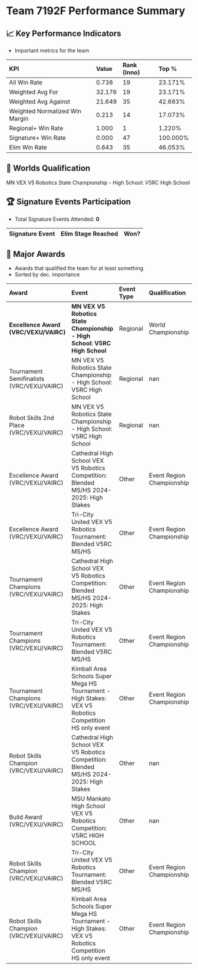 # Team 7192F Performance Summary

## 📈 Key Performance Indicators
- Important metrics for the team

| KPI | Value | Rank (Inno) | Top % |
|:---|:-----|:----|:-----|
| All Win Rate | 0.738 | 19 | 23.171% |
| Weighted Avg For | 32.176 | 19 | 23.171% |
| Weighted Avg Against | 21.649 | 35 | 42.683% |
| Weighted Normalized Win Margin | 0.213 | 14 | 17.073% |
| Regional+ Win Rate | 1.000 | 1 | 1.220% |
| Signature+ Win Rate | 0.000 | 47 | 100.000% |
| Elim Win Rate | 0.643 | 35 | 46.053% |


## 🎯 Worlds Qualification
MN VEX V5 Robotics State Championship - High School: V5RC High School

## 🏆 Signature Events Participation
- Total Signature Events Attended: **0**

| Signature Event | Elim Stage Reached | Won? |
|:----------------|:-------------------|:----|


## 🥇 Major Awards
- Awards that qualified the team for at least something
- Sorted by dec. importance

| Award | Event | Event Type | Qualification |
|:------|:------|:-----------|:--------------|
| **Excellence Award (VRC/VEXU/VAIRC)** | **MN VEX V5 Robotics State Championship - High School: V5RC High School** | Regional | World Championship |
| Tournament Semifinalists (VRC/VEXU/VAIRC) | MN VEX V5 Robotics State Championship - High School: V5RC High School | Regional | nan |
| Robot Skills 2nd Place (VRC/VEXU/VAIRC) | MN VEX V5 Robotics State Championship - High School: V5RC High School | Regional | nan |
| Excellence Award (VRC/VEXU/VAIRC) | Cathedral High School VEX V5 Robotics Competition: Blended MS/HS 2024-2025: High Stakes | Other | Event Region Championship |
| Excellence Award (VRC/VEXU/VAIRC) | Tri-City United VEX V5 Robotics Tournament: Blended V5RC MS/HS | Other | Event Region Championship |
| Tournament Champions (VRC/VEXU/VAIRC) | Cathedral High School VEX V5 Robotics Competition: Blended MS/HS 2024-2025: High Stakes | Other | Event Region Championship |
| Tournament Champions (VRC/VEXU/VAIRC) | Tri-City United VEX V5 Robotics Tournament: Blended V5RC MS/HS | Other | Event Region Championship |
| Tournament Champions (VRC/VEXU/VAIRC) | Kimball Area Schools Super Mega HS Tournament - High Stakes: VEX V5 Robotics Competition HS only event | Other | Event Region Championship |
| Robot Skills Champion (VRC/VEXU/VAIRC) | Cathedral High School VEX V5 Robotics Competition: Blended MS/HS 2024-2025: High Stakes | Other | nan |
| Build Award (VRC/VEXU/VAIRC) | MSU Mankato High School VEX V5 Robotics Competition: V5RC HIGH SCHOOL | Other | nan |
| Robot Skills Champion (VRC/VEXU/VAIRC) | Tri-City United VEX V5 Robotics Tournament: Blended V5RC MS/HS | Other | Event Region Championship |
| Robot Skills Champion (VRC/VEXU/VAIRC) | Kimball Area Schools Super Mega HS Tournament - High Stakes: VEX V5 Robotics Competition HS only event | Other | Event Region Championship |


